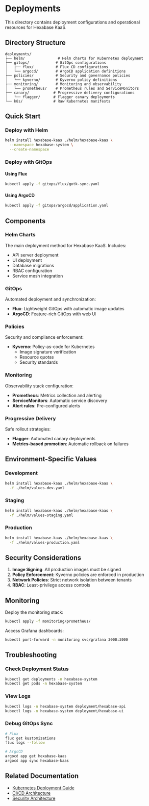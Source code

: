 # Deployments

This directory contains deployment configurations and operational resources for Hexabase KaaS.

## Directory Structure

```
deployments/
├── helm/               # Helm charts for Kubernetes deployment
├── gitops/            # GitOps configurations
│   ├── flux/          # Flux CD configurations
│   └── argocd/        # ArgoCD application definitions
├── policies/          # Security and governance policies
│   └── kyverno/       # Kyverno policy definitions
├── monitoring/        # Monitoring and observability
│   └── prometheus/    # Prometheus rules and ServiceMonitors
├── canary/           # Progressive delivery configurations
│   └── flagger/      # Flagger canary deployments
└── k8s/              # Raw Kubernetes manifests
```

## Quick Start

### Deploy with Helm
```bash
helm install hexabase-kaas ./helm/hexabase-kaas \
  --namespace hexabase-system \
  --create-namespace
```

### Deploy with GitOps

#### Using Flux
```bash
kubectl apply -f gitops/flux/gotk-sync.yaml
```

#### Using ArgoCD
```bash
kubectl apply -f gitops/argocd/application.yaml
```

## Components

### Helm Charts
The main deployment method for Hexabase KaaS. Includes:
- API server deployment
- UI deployment
- Database migrations
- RBAC configuration
- Service mesh integration

### GitOps
Automated deployment and synchronization:
- **Flux**: Lightweight GitOps with automatic image updates
- **ArgoCD**: Feature-rich GitOps with web UI

### Policies
Security and compliance enforcement:
- **Kyverno**: Policy-as-code for Kubernetes
  - Image signature verification
  - Resource quotas
  - Security standards

### Monitoring
Observability stack configuration:
- **Prometheus**: Metrics collection and alerting
- **ServiceMonitors**: Automatic service discovery
- **Alert rules**: Pre-configured alerts

### Progressive Delivery
Safe rollout strategies:
- **Flagger**: Automated canary deployments
- **Metrics-based promotion**: Automatic rollback on failures

## Environment-Specific Values

### Development
```bash
helm install hexabase-kaas ./helm/hexabase-kaas \
  -f ./helm/values-dev.yaml
```

### Staging
```bash
helm install hexabase-kaas ./helm/hexabase-kaas \
  -f ./helm/values-staging.yaml
```

### Production
```bash
helm install hexabase-kaas ./helm/hexabase-kaas \
  -f ./helm/values-production.yaml
```

## Security Considerations

1. **Image Signing**: All production images must be signed
2. **Policy Enforcement**: Kyverno policies are enforced in production
3. **Network Policies**: Strict network isolation between tenants
4. **RBAC**: Least-privilege access controls

## Monitoring

Deploy the monitoring stack:
```bash
kubectl apply -f monitoring/prometheus/
```

Access Grafana dashboards:
```bash
kubectl port-forward -n monitoring svc/grafana 3000:3000
```

## Troubleshooting

### Check Deployment Status
```bash
kubectl get deployments -n hexabase-system
kubectl get pods -n hexabase-system
```

### View Logs
```bash
kubectl logs -n hexabase-system deployment/hexabase-api
kubectl logs -n hexabase-system deployment/hexabase-ui
```

### Debug GitOps Sync
```bash
# Flux
flux get kustomizations
flux logs --follow

# ArgoCD
argocd app get hexabase-kaas
argocd app sync hexabase-kaas
```

## Related Documentation

- [Kubernetes Deployment Guide](../docs/operations/kubernetes-deployment.md)
- [CI/CD Architecture](../docs/architecture/cicd-architecture.md)
- [Security Architecture](../docs/architecture/security-architecture.md)